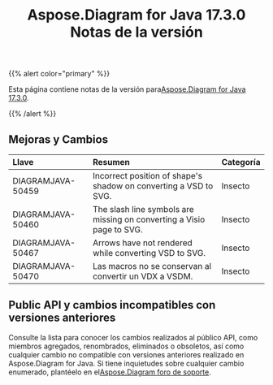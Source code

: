 ﻿---
title: Aspose.Diagram for Java 17.3.0 Notas de la versión
type: docs
weight: 100
url: /es/java/aspose-diagram-for-java-17-3-0-release-notes/
---
{{% alert color="primary" %}} 

 Esta página contiene notas de la versión para[Aspose.Diagram for Java 17.3.0](https://docs.aspose.com/diagram/java/aspose-diagram-for-java-17-3-0-release-notes/).

{{% /alert %}} 
## **Mejoras y Cambios**

|**Llave**|**Resumen**|**Categoría**|
|:- |:- |:- |
|DIAGRAMJAVA-50459|Incorrect position of shape's shadow on converting a VSD to SVG.|Insecto|
|DIAGRAMJAVA-50460|The slash line symbols are missing on converting a Visio page to SVG.|Insecto|
|DIAGRAMJAVA-50467|Arrows have not rendered while converting VSD to SVG.|Insecto|
|DIAGRAMJAVA-50470|Las macros no se conservan al convertir un VDX a VSDM.|Insecto|
## **Public API y cambios incompatibles con versiones anteriores**
Consulte la lista para conocer los cambios realizados al público API, como miembros agregados, renombrados, eliminados o obsoletos, así como cualquier cambio no compatible con versiones anteriores realizado en Aspose.Diagram for Java. Si tiene inquietudes sobre cualquier cambio enumerado, plantéelo en el[Aspose.Diagram foro de soporte](https://forum.aspose.com/c/diagram/17).
